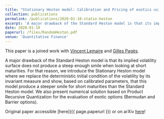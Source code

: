 ```yaml
---
title: "Stationary Heston model: Calibration and Pricing of exotics using Product Recursive Quantization"
collection: publications
permalink: /publications/2020-01-10-statio-heston
excerpt: 'A major drawback of the Standard Heston model is that its implied volatility surface does not produce a steep enough smile when looking at short maturities. For that reason, we introduce the Stationary Heston model where we replace the deterministic initial condition of the volatility by its invariant measure and show, based on calibrated parameters, that this model produce a steeper smile for short maturities than the Standard Heston model. We also present numerical solution based on Product Recursive Quantization for the evaluation of exotic options (Bermudan and Barrier options).'
date: 2020-01-10
paperurl: /files/RandomHeston.pdf
venue: 'Quantitative Finance'
---
```


This paper is a joined work with [Vincent Lemaire](https://www.lpsm.paris/pageperso/lemaire/) and [Gilles Pagès](http://www.lpsm.paris/dw/doku.php?id=users:pages:index).

A major drawback of the Standard Heston model is that its implied volatility surface does not produce a steep enough smile when looking at short maturities. For that reason, we introduce the Stationary Heston model where we replace the deterministic initial condition of the volatility by its invariant measure and show, based on calibrated parameters, that this model produce a steeper smile for short maturities than the Standard Heston model. We also present numerical solution based on Product Recursive Quantization for the evaluation of exotic options (Bermudan and Barrier options).

Original paper accessible [here]({{ page.paperurl }}) or on arXiv [here](https://arxiv.org/abs/2001.03101)!
